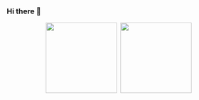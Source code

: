### Hi there 👋

<div align="center">
  <img height="160"
      src="https://github-readme-stats.vercel.app/api?username=Clodoaldo472&show_icons=true&count_private=true&theme=tokyonight"/>&nbsp;
  <img height="160"
      src="https://github-readme-stats.vercel.app/api/top-langs/?username=Clodoaldo472&layout=compact&theme=tokyonight"
<div>
<br><br>

<!--
**Clodoaldo472/Clodoaldo472** is a ✨ _special_ ✨ repository because its `README.md` (this file) appears on your GitHub profile.

Here are some ideas to get you started:

- 🔭 I’m currently working on ...
- 🌱 I’m currently learning ...
- 👯 I’m looking to collaborate on ...
- 🤔 I’m looking for help with ...
- 💬 Ask me about ...
- 📫 How to reach me: ...
- 😄 Pronouns: ...
- ⚡ Fun fact: ...
-->
